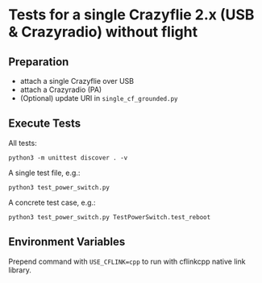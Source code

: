 # Tests for a single Crazyflie 2.x (USB & Crazyradio) without flight

## Preparation

* attach a single Crazyflie over USB
* attach a Crazyradio (PA)
* (Optional) update URI in `single_cf_grounded.py`

## Execute Tests

All tests:

```
python3 -m unittest discover . -v
```

A single test file, e.g.:

```
python3 test_power_switch.py
```

A concrete test case, e.g.:

```
python3 test_power_switch.py TestPowerSwitch.test_reboot
```

## Environment Variables

Prepend command with `USE_CFLINK=cpp` to run with cflinkcpp native link library.

